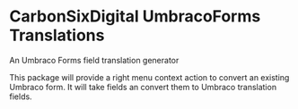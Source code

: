 # CarbonSixDigital UmbracoForms Translations
An Umbraco Forms field translation generator

This package will provide a right menu context action to convert an existing Umbraco form. It will take fields an convert them to Umbraco translation fields.